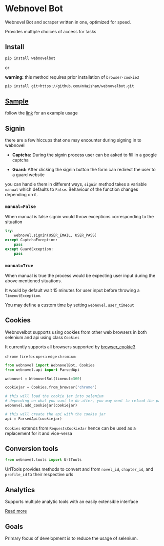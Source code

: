 # Webnovel Bot

Webnovel Bot and scraper written in one, optimized for speed.

Provides multiple choices of access for tasks

## Install

```bash
pip install webnovelbot
```

or

**warning:** this method requires prior installation of `browser-cookie3`

```bash
pip install git+https://github.com/mHaisham/webnovelbot.git
```

## [Sample][1]

follow the [link][1] for an example usage

[1]: https://github.com/mHaisham/webnovelbot/blob/master/example.py

## Signin

there are a few hiccups that one may encounter during signing in to webnovel

- **Captcha:** During the signin process user can be asked to fill in a google captcha

- **Guard:** After clicking the signin button the form can redirect the user to a guard website

you can handle them in different ways, `signin` method takes a variable `manual`
which defaults to `False`. Behaviour of the function changes depending on it.

### `manual=False`

When manual is false signin would throw exceptions corresponding to the situation 

```python
try:
    webnovel.signin(USER_EMAIL, USER_PASS)
except CaptchaException: 
    pass
except GuardException:
    pass
```

### `manual=True`

When manual is true the process would be expecting user input during the above mentioned situations.

It would by default wait 15 minutes for user input before throwing a `TimeoutException`.

You may define a custom time by setting `webnovel.user_timeout`

## Cookies

Webnovelbot supports using cookies from other web browsers in both selenium and api using class `Cookies`

It currently supports all browsers supported by [browser_cookie3](https://github.com/borisbabic/browser_cookie3)

`chrome` `firefox` `opera` `edge` `chromium`

```python
from webnovel import WebnovelBot, Cookies
from webnovel.api import ParsedApi

webnovel = WebnovelBot(timeout=360)

cookiejar = Cookies.from_browser('chrome')

# this will load the cookie jar into selenium
# depending on what you want to do after, you may want to reload the page
webnovel.add_cookiejar(cookiejar)

# this will create the api with the cookie jar
api = ParsedApi(cookiejar)
```

`Cookies` extends from `RequestsCookieJar` hence can be used as a replacement for it and vice-versa

## Conversion tools

```python
from webnovel.tools import UrlTools
```

UrlTools provides methods to convert and from `novel_id`, `chapter_id`, and `profile_id` to their respective urls

## Analytics

Supports multiple analytic tools with an easily extensible interface

[Read more](https://github.com/mHaisham/webnovelbot/tree/master/webnovel/analytic)

## Goals

Primary focus of development is to reduce the usage of selenium.
